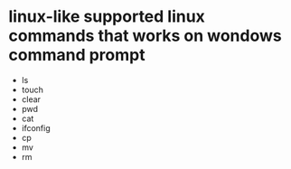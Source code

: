 # linux-like supported linux commands that works on wondows command prompt

* ls
* touch
* clear
* pwd 
* cat 
* ifconfig
* cp
* mv
* rm